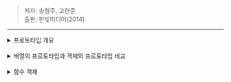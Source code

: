 > 저자: 송형주, 고현준   
> 출판: 한빛미디어(2014)   
***
<details>
<summary>프로토타입 개요</summary>
<div markdown="1">

**자바스크립트의 모든 객체는 자신의 부모 역할을 하는 객체와 연결되어 있다.**  
이것은 마치 객체지향의 상속 개념과 같이 부모 객체의 프로퍼티를 마치 자신의 것처럼 쓸 수 있는 것 같은 특징이 있다. 자바스크립트에서는 이러한 **부모 객체를 프로토타입 객체**라고 부른다.  

<img width="500" alt="prototype" src="./image/prototype.png">  

객체 리터럴 방식으로 foo 객체를 생성하고, 이 객체의 toString() 메서드를 출력할 경우 해당 객체에는 toString() 메서드가 없으므로 에러가 발생해야 하지만 정상적으로 결과가 출력된 것을 확인할 수 있다.   

<img width="500" alt="obj-method" src="./image/obj-method.png"> 

foo 객체의 프로토타입에 toString() 메서드가 이미 정의되어 있고, foo 객체가 상속처럼 해당 메서드를 호출했기 때문이다.  
객체 리터럴로 생성한 name과 age 프로퍼티 이외에도 foo 객체에 [[Prototype]] 프로퍼티가 있다는 것을 확인할 수 있다. 이 프로퍼티가 바로 foo 객체의 부모인 프로토타입 객체를 가리킨다.  
ECMAScript 명세서에는 **자바스크립트의 모든 객체는 자신의 프로토타입을 가리키는 [[Prototype]] 이라는 숨겨진 프로퍼티를 가진다**고 설명하고 있다. 즉, foo 객체는 자신의 부모 객체를 [[Prototype]] 이라는 내부 프로퍼티로 연결하고 있는 것이다.  
**모든 객체의 프로토타입은 자바스크립트의 룰에 따라 객체를 생성할 때 결정**된다.  
객체 리터럴 방식으로 생성된 객체의 경우 Object.prototype 객체가 프로토타입 객체가 된다. 이 객체에 toString(), valueOf() 등과 같은 모든 객체에서 호출 가능한 자바스크립트 기본 내장 메서드가 포함되어 있다. 그 결과 foo 객체는 foo.toString()과 같이 자신의 프로토타입인 Object.prototype 객체에 포함된 다양한 메서드를 마치 자신의 프로퍼티인 것처럼 **상속**받아 사용할 수 있다.  
또한, 객체를 생성할 때 결정된 프로토타입 객체는 임의의 다른 객체로 변경하는 것도 가능하다. 즉, 부모 객체를 동적으로 바꿀 수도 있는 것이다. 자바스크립트에서는 이러한 특징을 활용해서 객체 상속의 기능을 구현한다.  

<49 ~ 52쪽>
  
</div>
</details>
<br>
<details>
<summary>배열의 프로토타입과 객체의 프로토타입 비교</summary>
<div markdown="1">

객체 리터럴 방식으로 생성한 객체의 경우, 객체 표준 메서드를 저장하고 있는 Object.prototype 객체가 프로토타입이다. 반면에 배열의 경우 Array.prototype 객체가 부모 객체인 프로토타입이 된다.  
Array.prototype 객체는 배열에서 사용할 push(), pop() 같은 표준 메서드를 포함하고 있다. 그리고 **Array.prototype 객체의 프로토타입은 Object.prototype 객체**가 된다. 객체는 자신의 프로토타입이 가지는 모든 프로퍼티 및 메서드를 상속받아 사용할 수 있다고 했으므로, 배열은 Array.prototype에 포함된 배열 표준 메서드와 Object.prototype의 표준 메서드들을 모두 사용할 수 있다.  

<img width="500" alt="array.prototype" src="./image/Array.prototype.png">  

emptyArray 배열의 프로토타입을 나타내는 emptyArray.__proto__는 Array(0) 객체를 가리키는데 이것이 바로 Array.prototype 객체를 나타낸다. 자세히 보면 이 객체 내에 push() 메서드를 비롯한 다양한 자바스크립트의 표준 메서드가 있다는 것을 확인할 수 있다. 그리고 Array.prototype 객체 역시 __proto__ 프로퍼티가 있다는 것을 알 수 있으며, 이 값은 Object.prototype을 가리킨다.  

<img width="500" alt="object.prototype" src="./image/Object.prototype.png">  

반면에 emptyObject는 일반 객체이므로, 그것의 프로토타입인 __prototype__ 프로퍼티가 Object.prototype을 가리키고 있다는 것을 확인할 수 있다.  

<59 ~ 60쪽>
  
</div> 
</details>
<br>
<details>
<summary>함수 객체</summary>
<div markdown="1">
자바스크립트에서는 함수도 객체다. 즉, 함수의 기본 기능인 코드 실행뿐만 아니라, 함수 자체가 일반 객체처럼 프로퍼티들을 가질 수 있다는 것이다.  

<img width="500" alt="func as obj" src="./image/func-as-obj.png">  

일반 객체처럼 취급될 수 있는 함수는 다음과 같은 동작이 가능하다. 이와 같은 특징이 있는 함수를 일급 객체라고 부른다.

* 리터럴에 의해 생성
* 변수나 배열의 요소, 객체의 프로퍼티 등에 할당 가능
* 함수의 인수로 전달 가능
* 함수의 리턴값으로 리턴 가능
* 동적으로 프로퍼티를 생성 및 할당 가능  

<80 ~ 81쪽>
</div> 
</details>